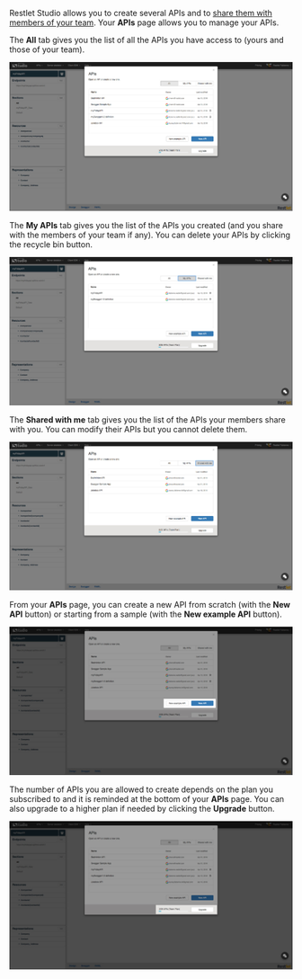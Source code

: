 Restlet Studio allows you to create several APIs and to [share them with members of your team](/technical-resources/restlet-studio/guide/share/manage-team "share"). Your **APIs** page allows you to manage your APIs.

The **All** tab gives you the list of all the APIs you have access to (yours and those of your team).

![All my APIs](images/all-my-apis.jpg "All my APIs")

The **My APIs** tab gives you the list of the APIs you created (and you share with the members of your team if any). You can delete your APIs by clicking the recycle bin button.

![Only my APIs](images/only-my-apis.jpg "Only my APIs")

The **Shared with me** tab gives you the list of the APIs your members share with you. You can modify their APIs but you cannot delete them.

![APIs shared with me](images/apis-shared-with-me.jpg "APIs shared with me")

From your **APIs** page, you can create a new API from scratch (with the **New API** button) or starting from a sample (with the **New example API** button).

![New APIs](images/new-api.jpg "New APIs")

The number of APIs you are allowed to create depends on the plan you subscribed to and it is reminded at the bottom of your **APIs** page.
You can also upgrade to a higher plan if needed by clicking the **Upgrade** button.

![Upgrade](images/upgrade.jpg "Upgrade")
